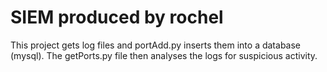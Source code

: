 # SIEM produced by rochel

This project gets log files and portAdd.py inserts them into a database (mysql). The getPorts.py file then analyses the logs for suspicious activity.
